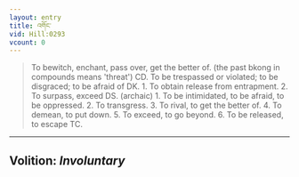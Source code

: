 ```yaml
---
layout: entry
title: འགོང་
vid: Hill:0293
vcount: 0
---
```

> To bewitch, enchant, pass over, get the better of\. (the past bkong in compounds means 'threat') CD\. To be trespassed or violated; to be disgraced; to be afraid of DK\. 1\. To obtain release from entrapment\. 2\. To surpass, exceed DS\. (archaic) 1\. To be intimidated, to be afraid, to be oppressed\. 2\. To transgress\. 3\. To rival, to get the better of\. 4\. To demean, to put down\. 5\. To exceed, to go beyond\. 6\. To be released, to escape TC\.

---
Volition: _Involuntary_
---


